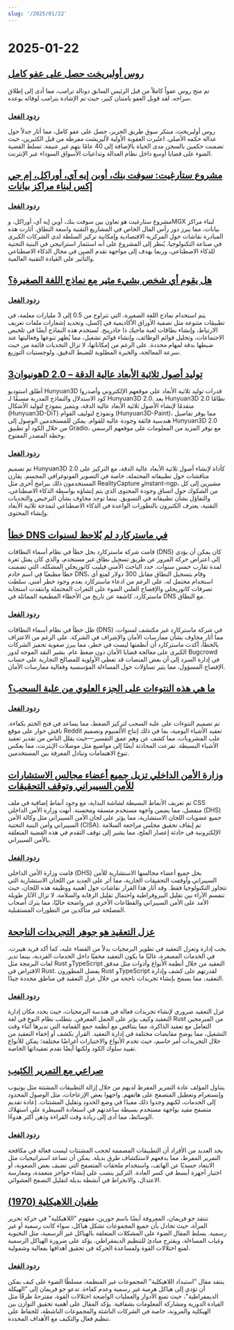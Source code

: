 ```yaml
---
slug: '/2025/01/22'
---
```


# 2025-01-22

## [روس أولبريخت حصل على عفو كامل](https://twitter.com/Free_Ross/status/1881851923005165704)

تم منح روس عفواً كاملاً من قبل الرئيس السابق دونالد ترامب، مما أدى إلى إطلاق سراحه. لقد قوبل العفو بامتنان كبير، حيث تم الإشادة بترامب لوفائه بوعده.

### [ردود الفعل](https://news.ycombinator.com/item?id=42786962)

روس أولبريخت، مبتكر سوق طريق الحرير، حصل على عفو كامل، مما أثار جدلاً حول عدالة حكمه الأصلي. اعتُبرت العقوبة الأولية لألبريشت مفرطة من قبل الكثيرين، حيث تضمنت حكمين بالسجن مدى الحياة بالإضافة إلى 40 عامًا بتهم غير عنيفة. تسلط القضية الضوء على قضايا أوسع داخل نظام العدالة وتداعيات الأسواق السوداء عبر الإنترنت.

## [مشروع ستارغيت: سوفت بنك، أوبن إيه آي، أوراكل، إم جي إكس لبناء مراكز بيانات](https://apnews.com/article/trump-ai-openai-oracle-softbank-son-altman-ellison-be261f8a8ee07a0623d4170397348c41)

### [ردود الفعل](https://news.ycombinator.com/item?id=42785891)

مشروع ستارغيت هو تعاون بين سوفت بنك، أوبن إيه آي، أوراكل، وMGX لبناء مراكز بيانات، مما يبرز دور رأس المال الخاص في المشاريع التقنية واسعة النطاق. أثارت هذه المبادرة نقاشات حول المركزية الاقتصادية وإمكانية تركيز السلطة لدى الشركات الكبرى في صناعة التكنولوجيا. يُنظر إلى المشروع على أنه استثمار استراتيجي في البنية التحتية للذكاء الاصطناعي، وربما يهدف إلى مواجهة تقدم الصين في مجال الذكاء الاصطناعي والتأثير على القيادة التقنية العالمية.

## [هل يقوم أي شخص بشيء مثير مع نماذج اللغة الصغيرة؟](https://news.ycombinator.com/item?id=42784365)

### [ردود الفعل](https://news.ycombinator.com/item?id=42784365)

يتم استخدام نماذج اللغة الصغيرة، التي تتراوح من 0.5 إلى 3 مليارات معلمة، في تطبيقات متنوعة مثل تصفية الأوراق الأكاديمية في إكسل، وتحديد إشعارات ملفات تعريف الارتباط، وإنشاء بطاقات لعبة ماجيك ذا جاذرينج. تُستخدم هذه النماذج أيضًا في تلخيص الاجتماعات، وتحليل قوائم الوظائف، وإنشاء قوائم تشغيل، مما يُظهر تنوعها وفعاليتها عند ضبطها بدقة لمهام محددة. على الرغم من إمكاناتها، لا تزال التحديات قائمة من حيث سرعة المعالجة، والخبرة المطلوبة للضبط الدقيق، ولوجستيات التوزيع.

## [هونيوان3D 2.0 – توليد أصول ثلاثية الأبعاد عالية الدقة](https://github.com/Tencent/Hunyuan3D-2)

أطلق استوديو Hunyuan3D قدرات توليد ثلاثية الأبعاد على موقعهم الإلكتروني وأصدروا كود الاستدلال والنماذج المدربة مسبقًا لـ Hunyuan3D 2.0. يعد Hunyuan3D 2.0 نظامًا متقدمًا لإنشاء الأصول ثلاثية الأبعاد عالية الدقة، ويتميز بنموذج لتوليد الأشكال (Hunyuan3D-DiT) ونموذج لتوليف القوام (Hunyuan3D-Paint)، مما يوفر تفاصيل هندسية فائقة وجودة عالية للقوام. يمكن للمستخدمين الوصول إلى Hunyuan3D 2.0 من خلال الكود أو تطبيق Gradio، مع توفر المزيد من المعلومات على موقعهم الرسمي وخطة المصدر المفتوح.

### [ردود الفعل](https://news.ycombinator.com/item?id=42786040)

تم تصميم Hunyuan3D 2.0 كأداة لإنشاء أصول ثلاثية الأبعاد عالية الدقة، مع التركيز على مناقشات حول تطبيقاته المحتملة، خاصة في التصوير الفوتوغرافي المجسم. يقارن المستخدمون ذلك ببرامج أخرى مثل RealityCapture وinstant-ngp، مشيرين إلى كل من الشكوك حول اتساق وجودة المحتوى الذي يتم إنشاؤه بواسطة الذكاء الاصطناعي، والتفاؤل بشأن تطبيقاته في التسويق. بينما توجد مخاوف بشأن الترخيص والتحديات التقنية، يعترف الكثيرون بالتطورات الواعدة في الذكاء الاصطناعي لنمذجة ثلاثية الأبعاد وإنشاء المحتوى.

## [خطأ DNS في ماستركارد لم يُلاحظ لسنوات](https://krebsonsecurity.com/2025/01/mastercard-dns-error-went-unnoticed-for-years/)

قامت شركة ماستركارد بحل خطأ في نظام أسماء النطاقات (DNS) كان يمكن أن يؤدي إلى اعتراض حركة المرور عن طريق تسجيل نطاق غير مستخدم، والذي كان يمثل ثغرة لمدة تقارب خمس سنوات. حدد الباحث الأمني فيليب كاتوريجلي المشكلة، التي تضمنت خطأ مطبعيًا في اسم خادم DNS، وقام بتسجيل النطاق مقابل 300 دولار لمنع أي استخدام محتمل له، على الرغم من ادعاء ماستركارد بعدم وجود خطر أمني. سلطت تصرفات كاتوريجلي والإفصاح العلني الضوء على الثغرات المحتملة وانتقدت استجابة ماستركارد، كاشفة عن تاريخ من الأخطاء المطبعية المماثلة في DNS مع النطاق.

### [ردود الفعل](https://news.ycombinator.com/item?id=42793783)

ظل خطأ في نظام أسماء النطاقات (DNS) في شركة ماستركارد غير مكتشف لسنوات، مما أثار مخاوف بشأن ممارسات الأمان والإشراف في الشركة. على الرغم من الاعتراف بالخطأ، أكدت ماستركارد أن أنظمتها ليست في خطر، مما يبرز صعوبة تحفيز الشركات الكبرى على معالجة قضايا الأمان دون ضغط عام. يشير النقد الموجه لدور Bugcrowd في إدارة السرد إلى أن بعض المنصات قد تعطي الأولوية للمصالح التجارية على حساب الإفصاح المسؤول، مما يثير تساؤلات حول المساءلة المؤسسية وفعالية ممارسات الأمان.

## [ما هي هذه النتوءات على الجزء العلوي من علبة السحب؟](https://old.reddit.com/r/whatisthisthing/comments/1i5ztq4/comment/m8a7m8m/)

### [ردود الفعل](https://news.ycombinator.com/item?id=42788455)

تم تصميم النتوءات على علبة السحب لتركيز الضغط، مما يساعد في فتح الختم بكفاءة. ناقش حوار على موقع Reddit تعقيد الأشياء اليومية، بما في ذلك إنتاج الألمنيوم وتصميم علب المشروبات، مما كشف عن وهم عمق التفسير—حيث يقلل الناس من تقدير تعقيد الأشياء البسيطة. تفرعت المحادثة أيضًا إلى مواضيع مثل موصلات الإيثرنت، مما يعكس تنوع الاهتمامات وتبادل المعرفة بين المستخدمين.

## [وزارة الأمن الداخلي تزيل جميع أعضاء مجالس الاستشارات للأمن السيبراني وتوقف التحقيقات](https://bsky.app/profile/ericjgeller.com/post/3lgbpqmxeok2f)

تم تعريف الأنماط البسيطة لشاشة البداية، مع وجود أنماط إضافية في ملف CSS منفصل، مما يضمن واجهة مستخدم متسقة ومحسنة. أنهت وزارة الأمن الداخلي (DHS) جميع عضويات اللجان الاستشارية، مما يؤثر على لجان الأمن السيبراني مثل وكالة الأمن السيبراني وأمن البنية التحتية (CISA). تم إيقاف تحقيق مجلس مراجعة السلامة الإلكترونية في حادثة إعصار الملح، مما يشير إلى توقف التقدم في هذه القضية المتعلقة بالأمن السيبراني.

### [ردود الفعل](https://news.ycombinator.com/item?id=42790207)

قامت وزارة الأمن الداخلي (DHS) بحل جميع أعضاء مجالسها الاستشارية للأمن السيبراني وأوقفت التحقيقات الجارية، مما أثر على العديد من اللجان الاستشارية التي تتجاوز التكنولوجيا فقط. وقد أثار هذا القرار نقاشات حول أهمية ووظيفة هذه اللجان، حيث تنقسم الآراء بين تقليل البيروقراطية واحتمال تقليل الرقابة والسلامة. لا تزال الآثار طويلة الأمد على الأمن السيبراني والقطاعات الأخرى غير واضحة حاليًا، مما يترك أصحاب المصلحة غير متأكدين من التطورات المستقبلية.

## [عزل التعقيد هو جوهر التجريدات الناجحة](https://v5.chriskrycho.com/journal/essence-of-successful-abstractions/)

يجب إدارة وتعزل التعقيد في تطوير البرمجيات بدلاً من القضاء عليه، كما أكد فريد هيبرت. في الخدمات المصغرة، غالبًا ما يكون التعقيد مخفيًا داخل الخدمات الفردية، بينما تدير لغات البرمجة مثل Rust وTypeScript التعقيد من خلال أنظمة الأنواع وأدوات مثل مدقق الاقتراض في Rust. يفضل المطورون Rust وTypeScript لقدرتهم على كشف وإدارة التعقيد، مما يسمح بإنشاء تجريدات ناجحة من خلال عزل التعقيد في مناطق محددة جيدًا.

### [ردود الفعل](https://news.ycombinator.com/item?id=42787531)

عزل التعقيد ضروري لإنشاء تجريدات فعالة في هندسة البرمجيات، حيث يحدد مكان إدارة التعقيد وكيف يؤثر على الحمل المعرفي. يتطلب نظام النوع في لغة Rust من المبرمجين التعامل مع تعقيد الذاكرة، مما يتناقض مع أنظمة جمع القمامة التي تديرها أثناء وقت التشغيل، مما يوضح مقايضات مختلفة في إدارة التعقيد. القرار بكشف أو إخفاء التعقيد من خلال التجريدات أمر حاسم، حيث تخدم الأنواع والاختبارات أغراضًا مختلفة؛ يمكن للأنواع تقييد سلوك الكود ولكنها أيضًا تقدم تعقيداتها الخاصة.

## [صراعي مع التمرير الكئيب](https://allthatjazz.me/posts/doom-scrolling-struggles)

يتناول المؤلف عادة التمرير المفرط لديهم من خلال إزالة التطبيقات المشتتة مثل يوتيوب وإنستغرام وتعطيل المتصفح على هاتفهم. واجهوا بعض الإزعاجات، مثل الوصول المحدود إلى الخدمات، لكنهم وجدوا ذلك مفيدًا في وضع الحدود وتقليل المشتتات. إعادة تقديم متصفح مقيد بواجهة مستخدم بسيطة ساعدتهم في استعادة السيطرة على استهلاك الوسائط، مما أدى إلى زيادة وقت القراءة وذهن أكثر هدوءًا.

### [ردود الفعل](https://news.ycombinator.com/item?id=42791428)

يجد العديد من الأفراد أن التطبيقات المصممة لحجب المشتتات ليست فعالة في مكافحة التمرير المفرط، مما يدفعهم لاستكشاف طرق بديلة. يمكن أن تساعد استراتيجيات مثل الابتعاد جسديًا عن الهاتف، واستخدام ملحقات المتصفح التي تضيف بعض الصعوبة، أو اختيار أجهزة أبسط في كسر العادة. التركيز ينصب على إنشاء حواجز متعمدة، وممارسة الاعتدال، والانخراط في أنشطة بديلة لتقليل التصفح العشوائي.

## [طغيان اللاهيكلية (1970)](https://www.jofreeman.com/joreen/tyranny.htm)

تنتقد جو فريمان، المعروفة أيضًا باسم جورين، مفهوم "اللاهيكلية" في حركة تحرير المرأة، حيث تجادل بأن جميع المجموعات تشكل هياكل، سواء كانت رسمية أو غير رسمية. يسلط المقال الضوء على المشكلات المتعلقة بالهياكل غير الرسمية، مثل النخبوية وغياب المساءلة، ويقترح مبادئ للتنظيم الديمقراطي. يؤكد على ضرورة الهياكل الرسمية لمنع اختلالات القوة ولمساعدة الحركة في تحقيق أهدافها بفعالية وشمولية.

### [ردود الفعل](https://news.ycombinator.com/item?id=42793483)

ينتقد مقال "استبداد اللاهيكلية" المجموعات غير المنظمة، مسلطًا الضوء على كيف يمكن أن تؤدي إلى هياكل هرمية غير رسمية وعدم كفاءة. تدعو جو فريمان إلى "الهيكلة الديمقراطية"، حيث تمنع الأدوار والعمليات الواضحة اختلالات القوة، مقترحةً طرقًا مثل القيادة الدورية ومشاركة المعلومات بشفافية. يؤكد المقال على أهمية تحقيق التوازن بين الهيكلية والمرونة، خاصة في الشركات الناشئة والمجموعات الناشطة، للحفاظ على تنظيم فعال والتكيف مع الأهداف المحددة.

<head>
  <meta property="og:title" content="روس أولبريخت حصل على عفو كامل" />
  <meta property="og:type" content="website" />
  <meta property="og:image" content="https://og.cho.sh/api/og/?title=%D8%B1%D9%88%D8%B3%20%D8%A3%D9%88%D9%84%D8%A8%D8%B1%D9%8A%D8%AE%D8%AA%20%D8%AD%D8%B5%D9%84%20%D8%B9%D9%84%D9%89%20%D8%B9%D9%81%D9%88%20%D9%83%D8%A7%D9%85%D9%84&subheading=%D8%A7%D9%84%D8%A3%D8%B1%D8%A8%D8%B9%D8%A7%D8%A1%D8%8C%20%D9%A2%D9%A2%20%D9%8A%D9%86%D8%A7%D9%8A%D8%B1%20%D9%A2%D9%A0%D9%A2%D9%A5%3A%20%D9%85%D9%84%D8%AE%D8%B5%20%D8%A3%D8%AE%D8%A8%D8%A7%D8%B1%20%D8%A7%D9%84%D9%82%D8%B1%D8%A7%D8%B5%D9%86%D8%A9" />
</head>
